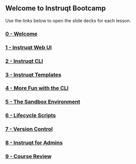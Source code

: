 ## Welcome to Instruqt Bootcamp

Use the links below to open the slide decks for each lesson.

### [0 - Welcome](https://docs.google.com/presentation/d/1gY6BoRJYxZax9Z3NEDSXKZh0E_7bKqG7bZwXHlibp7A/present#slide=id.p)
### [1 - Instruqt Web UI](https://docs.google.com/presentation/d/1EOoOJFryfa_uWfmVfBIzc9BPqwcUoV5pvvZdshGnAuA/present#slide=id.p)
### [2 - Instruqt CLI](https://docs.google.com/presentation/d/1vI1bYqH2GAsCBdyv8orRfry2CKPXoTE88esigu9mMSU/present#slide=id.p)
### [3 - Instruqt Templates](https://docs.google.com/presentation/d/1ceYl2aO7arckMXBrhRh9BSBVR48Cd4pDGIW7Tp0JduE/present#slide=id.p)
### [4 - More Fun with the CLI](https://docs.google.com/presentation/d/1JWGSY8cGasNBXyXDCBFNwyqwiP34YbZhzMTmQQD61UA/present#slide=id.p)
### [5 - The Sandbox Environment](https://docs.google.com/presentation/d/1PVdDYNYlEIxJCGoaIMsmFB8UxoFZnfVkasx9pVinnuA/present#slide=id.g137ad3e2f52_0_1001)
### [6 - Lifecycle Scripts](https://docs.google.com/presentation/d/1ZtKXhxYRGZs2MEKu74UQ-XDtxob8wfs91xJVtKwe0oY/present#slide=id.g137b0ce9680_0_1988)
### [7 - Version Control](https://docs.google.com/presentation/d/1mpXnI3Fb7_HWLlwbgo_CUJ94eonXW8Ou_Ix4TPU_G1I/present#slide=id.g137ac4f9808_0_331)
### [8 - Instruqt for Admins](https://docs.google.com/presentation/d/1ghWD-ZfjDhs4Yyg0wBN1VEEMZOan7wgk1QDtnIb5IEs/present#slide=id.g137b4bc071a_0_1002)
### [9 - Course Review](https://docs.google.com/presentation/d/1Ny1kARaFx7Rez_bVLZqIlExln5uf3HMEpJ76BGAOiF8/present#slide=id.p)
